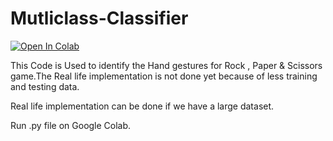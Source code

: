 # Mutliclass-Classifier

[![Open In Colab](https://colab.research.google.com/assets/colab-badge.svg)](https://colab.research.google.com/drive/1TYI57udcLuzXPvHC93T3ryTw3izgNIWJ)

This Code is Used to identify the Hand gestures for Rock , Paper & Scissors game.The Real life implementation is not done yet because of less training and testing data.

Real life implementation can be done if we have a large dataset.

Run .py file on Google Colab.
